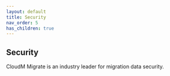 ```yaml
---
layout: default
title: Security
nav_order: 5
has_children: true
---
```

## Security

CloudM Migrate is an industry leader for migration data security. 
